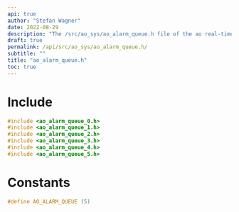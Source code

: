 ```yaml
---
api: true
author: "Stefan Wagner"
date: 2022-08-29
description: "The /src/ao_sys/ao_alarm_queue.h file of the ao real-time operating system."
draft: true
permalink: /api/src/ao_sys/ao_alarm_queue.h/
subtitle: ""
title: "ao_alarm_queue.h"
toc: true
---
```


# Include

```c
#include <ao_alarm_queue_0.h>
#include <ao_alarm_queue_1.h>
#include <ao_alarm_queue_2.h>
#include <ao_alarm_queue_3.h>
#include <ao_alarm_queue_4.h>
#include <ao_alarm_queue_5.h>
```

# Constants

```c
#define AO_ALARM_QUEUE (5)
```

